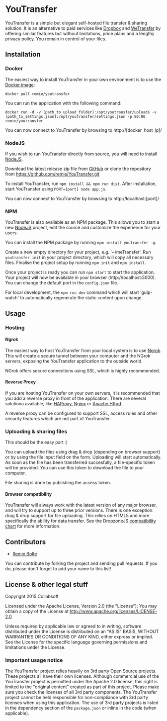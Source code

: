 # YouTransfer

YouTransfer is a simple but elegant self-hosted file transfer & sharing solution. It is an alternative to paid services like [Dropbox](http://dropbox.com) and [WeTransfer](http://wetransfer.com) by offering similar features but without limitations, price plans and a lengthy privacy policy. You remain in control of your files.

## Installation

### Docker

The easiest way to install YouTransfer in your own environment is to use the [Docker image](http://hub.docker.com/r/remie/youtransfer/):

`docker pull remie/youtransfer`

You can run the application with the following command:

`docker run -d -v [path_to_upload_folder]:/opt/youtransfer/uploads -v [path_to_settings.json]:/opt/youtransfer/settings.json -p 80:80 remie/youtransfer`

You can now connect to YouTransfer by browsing to http://[docker_host_ip]/

### NodeJS

If you wish to run YouTransfer directly from source, you will need to install [NodeJS](http://nodejs.org). 

Download the latest release zip file from [GitHub](https://github.com/remie/YouTransfer/releases) or clone the repository from https://github.com/remie/YouTransfer.git

To install YouTransfer, run `npm install && npm run dist`.
After installation, start YouTransfer using `PORT=[port] node app.js`.

You can now connect to YouTransfer by browsing to http://localhost:[port]/

### NPM

YouTransfer is also available as an NPM package. This allows you to start a new [NodeJS](http://nodejs.org) project, edit the source and customize the experience for your users.

You can install the NPM package by running `npm install youtransfer -g`.

Create a new empty directory for your project, e.g. '~/meTransfer'. Run `youtransfer init` in your project directory, which will copy all necessary files. Finalise the project setup by running `npm init` and `npm install`.

Once your project is ready you can run `npm start` to start the application. Your project will now be available in your browser (http://localhost:5000). You can change the default port in the `config.json` file.

For local development, the `npm run dev` command which will start 'gulp-watch' to automatically regenerate the static content upon change.

## Usage

### Hosting

#### Ngrok

The easiest way to host YouTransfer from your local system is to use [Ngrok](http://ngrok.com). This will create a secure tunnel between your computer and the NGrok servers, exposing the YouTransfer application to the outside world. 

NGrok offers secure connections using SSL, which is highly recommended.

#### Reverse Proxy

If you are hosting YouTransfer on your own servers, it is recommended that you add a reverse proxy in front of the application. There are several solutiona available, like [HAProxy](http://www.haproxy.org), [Nginx](http://nginx.org) or [Apache Httpd](http://httpd.apache.org). 

A reverse proxy can be configured to support SSL, access rules and other security features which are not part of YouTransfer.

### Uploading & sharing files

This should be the easy part :)

You can upload the files using drag & drop (depending on browser support) or by using the file input field on the form. Uploading will start automatically. As soon as the file has been transferred succesfully, a file-specific token will be provided. You can use this token to download the file to your computer. 

File sharing is done by publishing the access token.

#### Browser compatibility

YouTransfer will always work with the latest version of any major browser, and will try to support up to three prior versions. There is one exception: drag & drop support for file uploading. This relies on HTML5 and more specifically the ability for data transfer. See the DropzoneJS [compatibility chart](http://www.dropzonejs.com/#browser-support) for more information.

## Contributors

- [Remie Bolte](https://github.com/remie)

You can contribute by forking the project and sending pull requests. If you do, please don't forget to add your name to this list!

## License & other legal stuff

Copyright 2015 Collabsoft

Licensed under the Apache License, Version 2.0 (the "License");
You may obtain a copy of the License at http://www.apache.org/licenses/LICENSE-2.0

Unless required by applicable law or agreed to in writing, software
distributed under the License is distributed on an "AS IS" BASIS,
WITHOUT WARRANTIES OR CONDITIONS OF ANY KIND, either express or implied.
See the License for the specific language governing permissions and
limitations under the License.

### Important usage notice

The YouTransfer project relies heavily on 3rd party Open Source projects. These projects all have their own licenses. Although commercial use of the YouTransfer project is permitted under the Apache 2.0 license, this right is limited to the "original content" created as part of this project. Please make sure you check the licenses of all 3rd party components. The YouTransfer project cannot be held responsible for non-compliance with 3rd party licenses when using this application. The use of 3rd party projects is listed in the dependency section of the `package.json` or inline in the code (when applicable).
